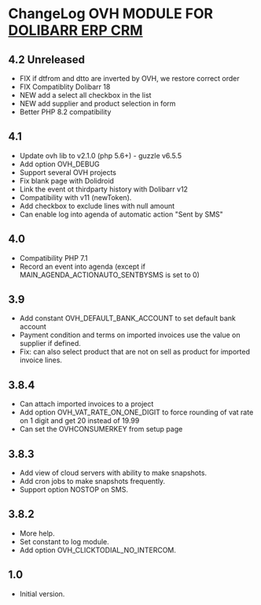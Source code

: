 # ChangeLog OVH MODULE FOR <a href="https://www.dolibarr.org">DOLIBARR ERP CRM</a>


## 4.2 Unreleased

* FIX if dtfrom and dtto are inverted by OVH, we restore correct order
* FIX Compatiblity Dolibarr 18 
* NEW add a select all checkbox in the list
* NEW add supplier and product selection in form
* Better PHP 8.2 compatibility 

## 4.1

* Update ovh lib to v2.1.0 (php 5.6+) - guzzle v6.5.5
* Add option OVH_DEBUG
* Support several OVH projects
* Fix blank page with Dolidroid
* Link the event ot thirdparty history with Dolibarr v12 
* Compatibility with v11 (newToken).
* Add checkbox to exclude lines with null amount
* Can enable log into agenda of automatic action "Sent by SMS"

## 4.0

* Compatibility PHP 7.1
* Record an event into agenda (except if MAIN_AGENDA_ACTIONAUTO_SENTBYSMS is set to 0)

## 3.9

* Add constant OVH_DEFAULT_BANK_ACCOUNT to set default bank account
* Payment condition and terms on imported invoices use the value on supplier if defined.
* Fix: can also select product that are not on sell as product for imported invoice lines.

## 3.8.4

* Can attach imported invoices to a project
* Add option OVH_VAT_RATE_ON_ONE_DIGIT to force rounding of vat rate on 1 digit and get 20 instead of 19.99
* Can set the OVHCONSUMERKEY from setup page

## 3.8.3

* Add view of cloud servers with ability to make snapshots.
* Add cron jobs to make snapshots frequently.
* Support option NOSTOP on SMS.

## 3.8.2

* More help.
* Set constant to log module.
* Add option OVH_CLICKTODIAL_NO_INTERCOM.

## 1.0

* Initial version.